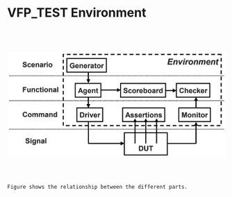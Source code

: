 # VFP_TEST Environment
<h1 align="center">
  <br/>
  <img src="https://github.com/zakinder/VFP_TEST/blob/master/doc/environment.PNG" alt="Environment" width="525px"/>
  <br/>
  <br/>
</h1>

```
Figure shows the relationship between the different parts.
```

